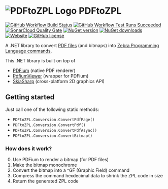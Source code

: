 # ![PDFtoZPL Logo](https://raw.githubusercontent.com/sungaila/PDFtoZPL/master/Icon_64.png) PDFtoZPL

[![GitHub Workflow Build Status](https://img.shields.io/github/actions/workflow/status/sungaila/PDFtoZPL/dotnet.yml?event=push&style=flat-square&logo=github&logoColor=white)](https://github.com/sungaila/PDFtoZPL/actions/workflows/dotnet.yml)
[![GitHub Workflow Test Runs Succeeded](https://img.shields.io/badge/dynamic/json?url=https%3A%2F%2Fgist.githubusercontent.com%2Fsungaila%2F47230c16cb63a1be5b5604830579714d%2Fraw&query=%24.stats.runs_succ&suffix=%20passed&style=flat-square&logo=github&logoColor=white&label=tests&color=45cc11)](https://github.com/sungaila/PDFtoZPL/actions/workflows/dotnet.yml)
[![SonarCloud Quality Gate](https://img.shields.io/sonar/quality_gate/sungaila_PDFtoZPL?server=https%3A%2F%2Fsonarcloud.io&style=flat-square&logo=sonarcloud&logoColor=white)](https://sonarcloud.io/project/overview?id=sungaila_PDFtoZPL)
[![NuGet version](https://img.shields.io/nuget/v/PDFtoZPL.svg?style=flat-square&logo=nuget&logoColor=white)](https://www.nuget.org/packages/PDFtoZPL/)
[![NuGet downloads](https://img.shields.io/nuget/dt/PDFtoZPL.svg?style=flat-square&logo=nuget&logoColor=white)](https://www.nuget.org/packages/PDFtoZPL/)
[![Website](https://img.shields.io/website?up_message=online&down_message=offline&url=https%3A%2F%2Fwww.sungaila.de%2FPDFtoZPL%2F&style=flat-square&label=website)](https://www.sungaila.de/PDFtoZPL/)
[![GitHub license](https://img.shields.io/github/license/sungaila/PDFtoZPL?style=flat-square)](https://github.com/sungaila/PDFtoZPL/blob/master/LICENSE)

A .NET library to convert [PDF files](https://en.wikipedia.org/wiki/PDF) (and bitmaps) into [Zebra Programming Language commands](https://en.wikipedia.org/wiki/Zebra_(programming_language)).

This .NET library is built on top of
* [PDFium](https://pdfium.googlesource.com/pdfium/) (native PDF renderer)
* [PdfiumViewer](https://github.com/pvginkel/PdfiumViewer) (wrapper for PDFium)
* [SkiaSharp](https://github.com/mono/SkiaSharp) (cross-platform 2D graphics API)

## Getting started
Just call one of the following static methods:
* `PDFtoZPL.Conversion.ConvertPdfPage()`
* `PDFtoZPL.Conversion.ConvertPdf()`
* `PDFtoZPL.Conversion.ConvertPdfAsync()`
* `PDFtoZPL.Conversion.ConvertBitmap()`

### How does it work?
0. Use PDFium to render a bitmap (for PDF files)
1. Make the bitmap monochrome
2. Convert the bitmap into a ^GF (Graphic Field) command
3. Compress the command hexdecimal data to shrink the ZPL code in size
4. Return the generated ZPL code
